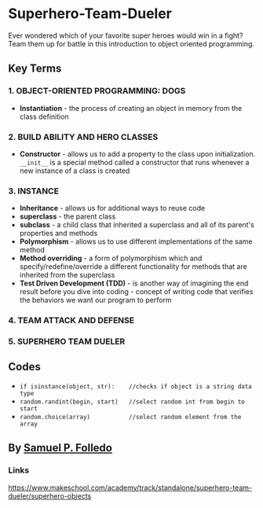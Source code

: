 # Superhero-Team-Dueler
Ever wondered which of your favorite super heroes would win in a fight? Team them up for battle in this introduction to object oriented programming.

## Key Terms
### 1. OBJECT-ORIENTED PROGRAMMING: DOGS
- **Instantiation** - the process of creating an object in memory from the class definition

### 2. BUILD ABILITY AND HERO CLASSES
- **Constructor** - allows us to add a property to the class upon initialization. 
                `__init__` is a special method called a constructor that runs whenever a new instance of a class is created

### 3. INSTANCE
- **Inheritance** - allows us for additional ways to reuse code
- **superclass** - the parent class
- **subclass** - a child class that inherited a superclass and all of its parent's properties and methods
- **Polymorphism** - allows us to use different implementations of the same method
- __Method overriding__ - a form of polymorphism which and specify/redefine/override a different functionality for methods that are inherited from the superclass
- __Test Driven Development (TDD)__ - is another way of imagining the end result before you dive into coding
                                    - concept of writing code that verifies the behaviors we want our program to perform

### 4. TEAM ATTACK AND DEFENSE

### 5. SUPERHERO TEAM DUELER


## __Codes__
- ```if isinstance(object, str):    //checks if object is a string data type```
- ```random.randint(begin, start)   //select random int from begin to start```
- ```random.choice(array)           //select random element from the array```




## By [Samuel P. Folledo](https://github.com/SamuelFolledo)

### Links
https://www.makeschool.com/academy/track/standalone/superhero-team-dueler/superhero-objects